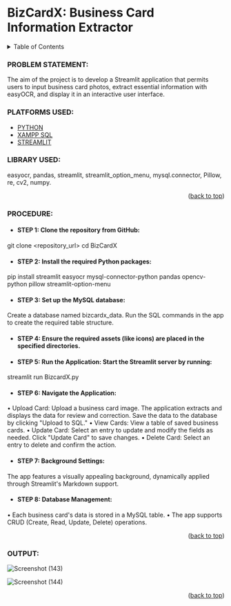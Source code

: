<a name="readme-top"></a>
#   __BizCardX: Business Card Information Extractor__

<!-- TABLE OF CONTENTS -->
<details>
  <summary>Table of Contents</summary>
  <ol>
    <li>
      <a href="#problem-statement">PROBLEM STATEMENT</a>
    </li>
    <li>
      <a href="#platforms-used">PLATFORMS USED</a>
    </li>
    <li><a href="#library-used">LIBRARY USED</a></li>
    <li><a href="#procedure">PROCEDURE</a></li>
    <li><a href="#output">OUTPUT</a></li>
  </ol>
</details>

<!-- PROBLEM STATEMENT -->
### PROBLEM STATEMENT:
The aim of the project is to develop a Streamlit application that permits users to input business card photos, extract essential information with easyOCR, and display it in an interactive user interface.

<!-- PLATFORMS USED -->
### PLATFORMS USED:

* [PYTHON](https://www.python.org/)
* [XAMPP SQL](https://www.apachefriends.org/index.html)
* [STREAMLIT](https://streamlit.io/)
  
<!-- LIBRARY USED -->
### LIBRARY USED:
easyocr, pandas, streamlit, streamlit_option_menu, mysql.connector, Pillow, re, cv2, numpy.

<p align="right">(<a href="#readme-top">back to top</a>)</p>

<!-- PROCEDURE -->
### PROCEDURE:
* #### __STEP 1:__ Clone the repository from GitHub:
git clone <repository_url>
cd BizCardX

* #### __STEP 2:__ Install the required Python packages:
pip install streamlit easyocr mysql-connector-python pandas opencv-python pillow streamlit-option-menu
  
* #### __STEP 3:__ Set up the MySQL database:
Create a database named bizcardx_data.
Run the SQL commands in the app to create the required table structure.
  
* #### __STEP 4:__ Ensure the required assets (like icons) are placed in the specified directories.
  
* #### __STEP 5:__ Run the Application: Start the Streamlit server by running:
streamlit run BizcardX.py

* #### __STEP 6:__ Navigate the Application:
• Upload Card: Upload a business card image. The application extracts and displays the data for review and correction. Save the data to the database by clicking "Upload to SQL."
• View Cards: View a table of saved business cards.
• Update Card: Select an entry to update and modify the fields as needed. Click "Update Card" to save changes.
• Delete Card: Select an entry to delete and confirm the action.

* #### __STEP 7:__ Background Settings:
The app features a visually appealing background, dynamically applied through Streamlit's Markdown support.

* #### __STEP 8:__ Database Management:
• Each business card's data is stored in a MySQL table.
• The app supports CRUD (Create, Read, Update, Delete) operations.

<p align="right">(<a href="#readme-top">back to top</a>)</p>

<!-- OUTPUT -->
### OUTPUT:
   ![Screenshot (143)](https://github.com/user-attachments/assets/72b44683-ebf0-42c2-b26d-20bac6050091)

  ![Screenshot (144)](https://github.com/user-attachments/assets/485e5638-f01f-4a4f-9232-2cea8488decb)

   
<p align="right">(<a href="#readme-top">back to top</a>)</p>


